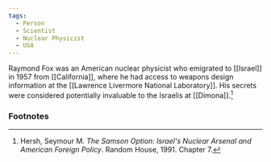 ```yaml
---
tags:
  - Person
  - Scientist
  - Nuclear Physicist
  - USA
---
```

Raymond Fox was an American nuclear physicist who emigrated to [[Israel]] in 1957 from [[California]], where he had access to weapons design information at the [[Lawrence Livermore National Laboratory]]. His secrets were considered potentially invaluable to the Israelis at [[Dimona]].[^1]

### Footnotes

[^1]: Hersh, Seymour M. *The Samson Option: Israel's Nuclear Arsenal and American Foreign Policy*. Random House, 1991. Chapter 7.
